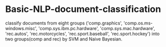 # Basic-NLP-document-classification

  classify documents from eight groups 
  ('comp.graphics',
  'comp.os.ms-windows.misc',
  'comp.sys.ibm.pc.hardware',
  'comp.sys.mac.hardware',
  'rec.autos',
  'rec.motorcycles',
  'rec.sport.baseball',
  'rec.sport.hockey')
  into two groups(comp and rec) by SVM and Naive Bayesian. 
